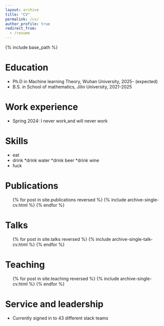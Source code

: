 ```yaml
---
layout: archive
title: "CV"
permalink: /cv/
author_profile: true
redirect_from:
  - /resume
---
```


{% include base_path %}

Education
======
* Ph.D in Machine learning Theory, Wuhan University, 2025- (expected)
* B.S. in School of mathematics, Jilin University, 2021-2025

Work experience
======
* Spring 2024: I never work,and will never work

  
Skills
======
* eat
* drink
  *drink water
  *drink beer
  *drink wine
* fuck

Publications
======
  <ul>{% for post in site.publications reversed %}
    {% include archive-single-cv.html %}
  {% endfor %}</ul>
  
Talks
======
  <ul>{% for post in site.talks reversed %}
    {% include archive-single-talk-cv.html  %}
  {% endfor %}</ul>
  
Teaching
======
  <ul>{% for post in site.teaching reversed %}
    {% include archive-single-cv.html %}
  {% endfor %}</ul>
  
Service and leadership
======
* Currently signed in to 43 different slack teams
